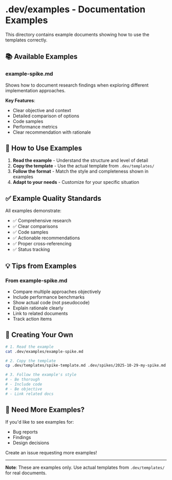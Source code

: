 # .dev/examples - Documentation Examples

This directory contains example documents showing how to use the templates correctly.

## 📚 Available Examples

### example-spike.md
Shows how to document research findings when exploring different implementation approaches.

**Key Features**:
- Clear objective and context
- Detailed comparison of options
- Code samples
- Performance metrics
- Clear recommendation with rationale

## 🎯 How to Use Examples

1. **Read the example** - Understand the structure and level of detail
2. **Copy the template** - Use the actual template from `.dev/templates/`
3. **Follow the format** - Match the style and completeness shown in examples
4. **Adapt to your needs** - Customize for your specific situation

## ✅ Example Quality Standards

All examples demonstrate:
- ✅ Comprehensive research
- ✅ Clear comparisons
- ✅ Code samples
- ✅ Actionable recommendations
- ✅ Proper cross-referencing
- ✅ Status tracking

## 💡 Tips from Examples

### From example-spike.md
- Compare multiple approaches objectively
- Include performance benchmarks
- Show actual code (not pseudocode)
- Explain rationale clearly
- Link to related documents
- Track action items

## 🚀 Creating Your Own

```bash
# 1. Read the example
cat .dev/examples/example-spike.md

# 2. Copy the template
cp .dev/templates/spike-template.md .dev/spikes/2025-10-29-my-spike.md

# 3. Follow the example's style
# - Be thorough
# - Include code
# - Be objective
# - Link related docs
```

## 📝 Need More Examples?

If you'd like to see examples for:
- Bug reports
- Findings
- Design decisions

Create an issue requesting more examples!

---

**Note**: These are examples only. Use actual templates from `.dev/templates/` for real documents.
